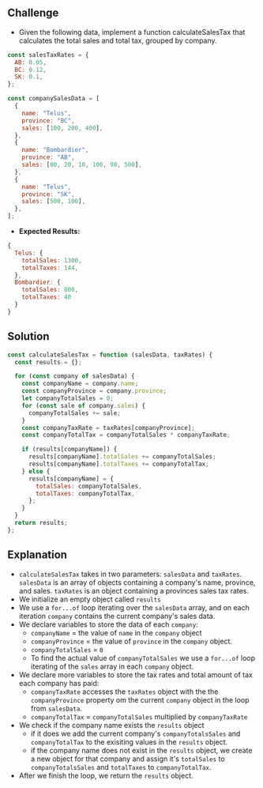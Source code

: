 ## Challenge

- Given the following data, implement a function calculateSalesTax that calculates the total sales and total tax, grouped by company.

```javascript
const salesTaxRates = {
  AB: 0.05,
  BC: 0.12,
  SK: 0.1,
};

const companySalesData = [
  {
    name: "Telus",
    province: "BC",
    sales: [100, 200, 400],
  },
  {
    name: "Bombardier",
    province: "AB",
    sales: [80, 20, 10, 100, 90, 500],
  },
  {
    name: "Telus",
    province: "SK",
    sales: [500, 100],
  },
];
```

- **Expected Results:**

```javascript
{
  Telus: {
    totalSales: 1300,
    totalTaxes: 144,
  },
  Bombardier: {
    totalSales: 800,
    totalTaxes: 40
  }
}
```

## Solution

```javascript
const calculateSalesTax = function (salesData, taxRates) {
  const results = {};

  for (const company of salesData) {
    const companyName = company.name;
    const companyProvince = company.province;
    let companyTotalSales = 0;
    for (const sale of company.sales) {
      companyTotalSales += sale;
    }
    const companyTaxRate = taxRates[companyProvince];
    const companyTotalTax = companyTotalSales * companyTaxRate;

    if (results[companyName]) {
      results[companyName].totalSales += companyTotalSales;
      results[companyName].totalTaxes += companyTotalTax;
    } else {
      results[companyName] = {
        totalSales: companyTotalSales,
        totalTaxes: companyTotalTax,
      };
    }
  }
  return results;
};
```

## Explanation

- `calculateSalesTax` takes in two parameters: `salesData` and `taxRates`. `salesData` is an array of objects containing a company's name, province, and sales. `taxRates` is an object containing a provinces sales tax rates.
- We initialize an empty object called `results`
- We use a `for...of` loop iterating over the `salesData` array, and on each iteration `company` contains the current company's sales data.
- We declare variables to store the data of each `company`:
  - `companyName` = the value of `name` in the `company` object
  - `companyProvince` = the value of `province` in the `company` object.
  - `companyTotalSales` = `0`
  - To find the actual value of `companyTotalSales` we use a `for...of` loop iterating of the `sales` array in each `company` object.
- We declare more variables to store the tax rates and total amount of tax each company has paid:
  - `companyTaxRate` accesses the `taxRates` object with the the `companyProvince` property om the current `company` object in the loop from `salesData`.
  - `companyTotalTax` = `companyTotalSales` multiplied by `companyTaxRate`
- We check if the company name exists the `results` object
  - if it does we add the current company's `companyTotalsSales` and `companyTotalTax` to the exisiting values in the `results` object.
  - if the company name does not exist in the `results` object, we create a new object for that company and assign it's `totalSales` to `companyTotalsSales` and `totalTaxes` to `companyTotalTax`.
- After we finish the loop, we return the `results` object.
